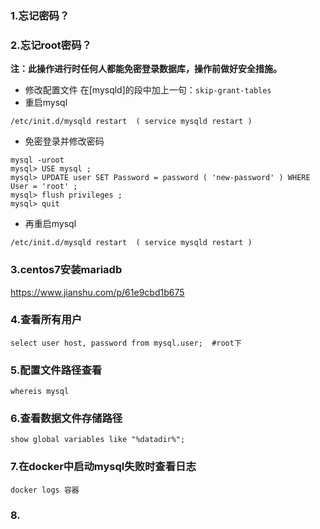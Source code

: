 ### 1.忘记密码？
### 2.忘记root密码？
__注：此操作进行时任何人都能免密登录数据库，操作前做好安全措施。__
* 修改配置文件
在[mysqld]的段中加上一句：`skip-grant-tables`
* 重启mysql
```
/etc/init.d/mysqld restart  ( service mysqld restart )
```
* 免密登录并修改密码
```
mysql -uroot
mysql> USE mysql ;
mysql> UPDATE user SET Password = password ( 'new-password' ) WHERE User = 'root' ;
mysql> flush privileges ;
mysql> quit
```
* 再重启mysql
```
/etc/init.d/mysqld restart  ( service mysqld restart )
```
### 3.centos7安装mariadb
https://www.jianshu.com/p/61e9cbd1b675
### 4.查看所有用户
```
select user host, password from mysql.user;  #root下
```
### 5.配置文件路径查看
```
whereis mysql
```
### 6.查看数据文件存储路径
```
show global variables like "%datadir%";
```
### 7.在docker中启动mysql失败时查看日志
```
docker logs 容器 
```
### 8.
